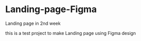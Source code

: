 # Landing-page-Figma
Landing page in 2nd week

this is a test project to make Landing page using Figma design
